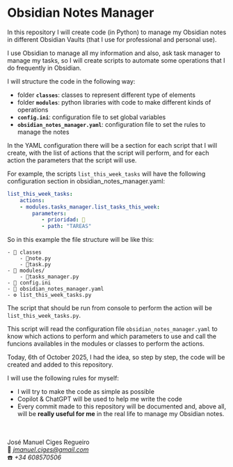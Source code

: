 # Obsidian Notes Manager

In this repository I will create code (in Python) to manage my Obsidian notes in different Obsidian Vaults (that I use for professional and personal use).

I use Obsidian to manage all my information and also, ask task manager to manage my tasks, so I will create scripts to automate some operations that I do frequently in Obsidian.

I will structure the code in the following way:
- folder **`classes`**: classes to represent different type of elements
- folder **`modules`**: python libraries with code to make different kinds of operations
- **`config.ini`**: configuration file to set global variables
- **`obsidian_notes_manager.yaml`**: configuration file to set the rules to manage the notes

In the YAML configuration there will be a section for each script that I will create, with the list of actions that the script will perform, and for each action the parameters that the script will use.

For example, the scripts `list_this_week_tasks` will have the following configuration section in obsidian_notes_manager.yaml:


```yaml
list_this_week_tasks:
    actions:
    - modules.tasks_manager.list_tasks_this_week:
        parameters:
           - prioridad: 🔴
           - path: "TAREAS"
```

So in this example the file structure will be like this:

```
- 📁 classes
    - 📄note.py
    - 📄task.py
- 📁 modules/
    - 📄tasks_manager.py
- 📄 config.ini
- 📄 obsidian_notes_manager.yaml
- ⚙️ list_this_week_tasks.py
```

The script that should be run from console to perform the action will be `list_this_week_tasks.py`.

This script will read the configuration file `obsidian_notes_manager.yaml` to know which actions to perform and which parameters to use and call the funcions availables in the modules or classes to perform the actions.

Today, 6th of October 2025, I had the idea, so step by step, the code will be created and added to this repository.

I will use the following rules for myself:
- I will try to make the code as simple as possible
- Copilot & ChatGPT will be used to help me write the code
- Every commit made to this repository will be documented and, above all, will be **really useful for me** in the real life to manage my Obsidian notes.

<br><br>
José Manuel Ciges Regueiro
<br>📧 *jmanuel.ciges@gmail.com*
<br>☎️ *+34 608570506*
